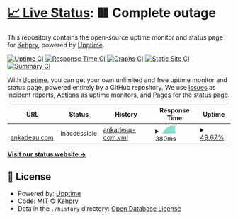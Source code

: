 # [📈 Live Status](https://Kehpry.github.io/phishcheck): <!--live status--> **🟥 Complete outage**

This repository contains the open-source uptime monitor and status page for [Kehpry](https://Kehpry.github.io/phishcheck), powered by [Upptime](https://github.com/upptime/upptime).

[![Uptime CI](https://github.com/Kehpry/phishcheck/workflows/Uptime%20CI/badge.svg)](https://github.com/Kehpry/phishcheck/actions?query=workflow%3A%22Uptime+CI%22)
[![Response Time CI](https://github.com/Kehpry/phishcheck/workflows/Response%20Time%20CI/badge.svg)](https://github.com/Kehpry/phishcheck/actions?query=workflow%3A%22Response+Time+CI%22)
[![Graphs CI](https://github.com/Kehpry/phishcheck/workflows/Graphs%20CI/badge.svg)](https://github.com/Kehpry/phishcheck/actions?query=workflow%3A%22Graphs+CI%22)
[![Static Site CI](https://github.com/Kehpry/phishcheck/workflows/Static%20Site%20CI/badge.svg)](https://github.com/Kehpry/phishcheck/actions?query=workflow%3A%22Static+Site+CI%22)
[![Summary CI](https://github.com/Kehpry/phishcheck/workflows/Summary%20CI/badge.svg)](https://github.com/Kehpry/phishcheck/actions?query=workflow%3A%22Summary+CI%22)

With [Upptime](https://upptime.js.org), you can get your own unlimited and free uptime monitor and status page, powered entirely by a GitHub repository. We use [Issues](https://github.com/Kehpry/phishcheck/issues) as incident reports, [Actions](https://github.com/Kehpry/phishcheck/actions) as uptime monitors, and [Pages](https://Kehpry.github.io/phishcheck) for the status page.

<!--start: status pages-->
<!-- This summary is generated by Upptime (https://github.com/upptime/upptime) -->
<!-- Do not edit this manually, your changes will be overwritten -->
<!-- prettier-ignore -->
| URL | Status | History | Response Time | Uptime |
| --- | ------ | ------- | ------------- | ------ |
| <img alt="" src="https://favicons.githubusercontent.com/ankadeau.com" height="13"> [ankadeau.com](https://ankadeau.com/) | Inaccessible | [ankadeau-com.yml](https://github.com/Kehpry/phishcheck/commits/HEAD/history/ankadeau-com.yml) | <details><summary><img alt="Response time graph" src="./graphs/ankadeau-com/response-time-week.png" height="20"> 380ms</summary><br><a href="https://phishcheck.dofhelp.fr/history/ankadeau-com"><img alt="Response time 380" src="https://img.shields.io/endpoint?url=https%3A%2F%2Fraw.githubusercontent.com%2FKehpry%2Fphishcheck%2FHEAD%2Fapi%2Fankadeau-com%2Fresponse-time.json"></a><br><a href="https://phishcheck.dofhelp.fr/history/ankadeau-com"><img alt="24-hour response time 380" src="https://img.shields.io/endpoint?url=https%3A%2F%2Fraw.githubusercontent.com%2FKehpry%2Fphishcheck%2FHEAD%2Fapi%2Fankadeau-com%2Fresponse-time-day.json"></a><br><a href="https://phishcheck.dofhelp.fr/history/ankadeau-com"><img alt="7-day response time 380" src="https://img.shields.io/endpoint?url=https%3A%2F%2Fraw.githubusercontent.com%2FKehpry%2Fphishcheck%2FHEAD%2Fapi%2Fankadeau-com%2Fresponse-time-week.json"></a><br><a href="https://phishcheck.dofhelp.fr/history/ankadeau-com"><img alt="30-day response time 380" src="https://img.shields.io/endpoint?url=https%3A%2F%2Fraw.githubusercontent.com%2FKehpry%2Fphishcheck%2FHEAD%2Fapi%2Fankadeau-com%2Fresponse-time-month.json"></a><br><a href="https://phishcheck.dofhelp.fr/history/ankadeau-com"><img alt="1-year response time 380" src="https://img.shields.io/endpoint?url=https%3A%2F%2Fraw.githubusercontent.com%2FKehpry%2Fphishcheck%2FHEAD%2Fapi%2Fankadeau-com%2Fresponse-time-year.json"></a></details> | <details><summary><a href="https://phishcheck.dofhelp.fr/history/ankadeau-com">49.67%</a></summary><a href="https://phishcheck.dofhelp.fr/history/ankadeau-com"><img alt="All-time uptime 49.67%" src="https://img.shields.io/endpoint?url=https%3A%2F%2Fraw.githubusercontent.com%2FKehpry%2Fphishcheck%2FHEAD%2Fapi%2Fankadeau-com%2Fuptime.json"></a><br><a href="https://phishcheck.dofhelp.fr/history/ankadeau-com"><img alt="24-hour uptime 49.67%" src="https://img.shields.io/endpoint?url=https%3A%2F%2Fraw.githubusercontent.com%2FKehpry%2Fphishcheck%2FHEAD%2Fapi%2Fankadeau-com%2Fuptime-day.json"></a><br><a href="https://phishcheck.dofhelp.fr/history/ankadeau-com"><img alt="7-day uptime 49.67%" src="https://img.shields.io/endpoint?url=https%3A%2F%2Fraw.githubusercontent.com%2FKehpry%2Fphishcheck%2FHEAD%2Fapi%2Fankadeau-com%2Fuptime-week.json"></a><br><a href="https://phishcheck.dofhelp.fr/history/ankadeau-com"><img alt="30-day uptime 49.67%" src="https://img.shields.io/endpoint?url=https%3A%2F%2Fraw.githubusercontent.com%2FKehpry%2Fphishcheck%2FHEAD%2Fapi%2Fankadeau-com%2Fuptime-month.json"></a><br><a href="https://phishcheck.dofhelp.fr/history/ankadeau-com"><img alt="1-year uptime 49.67%" src="https://img.shields.io/endpoint?url=https%3A%2F%2Fraw.githubusercontent.com%2FKehpry%2Fphishcheck%2FHEAD%2Fapi%2Fankadeau-com%2Fuptime-year.json"></a></details>

<!--end: status pages-->

[**Visit our status website →**](https://Kehpry.github.io/phishcheck)

## 📄 License

- Powered by: [Upptime](https://github.com/upptime/upptime)
- Code: [MIT](./LICENSE) © [Kehpry](https://Kehpry.github.io/phishcheck)
- Data in the `./history` directory: [Open Database License](https://opendatacommons.org/licenses/odbl/1-0/)
